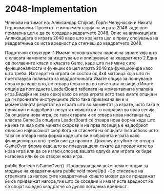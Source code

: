 # 2048-Implementation
Членови на тимот на: Александар Стојков, Ѓорѓи Чепујноски и Никита Герасимоски.
Проектот е имплементација на играта 2048 каде што примарна цел е да се создаде квадратчето 2048.
Опис на апликацијата:
Апликацијата е играта 2048 каде што крајната цел е преку спојување на квадратчиња со иста вредност да стигнеш до квадратчето 2048.

Податочни структури:
1.Имаме основна класа наречена square која што е класата наменета за изцртување и опишување  на квадратчето
2.Една од поглавните класи е класата Game, каде што ги имаме сите функционалности  и функции со цел играта 2048 да функционира како што 
треба.
Изгледот на играта се состои од 4x4 матрица која што ги претставува полињата за квадратчињата.Имате опција за почнување нова игра каде што, се отвара нова игра во почетната позиција.Имате опција да  погледнете LeaderBoard табелата  на моменталната упалена игра.Бидејќи не знае секој како се игра играта исто така имате опција и да ги прочитате инструкциите.Исто така прикажана ви е и моменталната резултат на играта што во моментот ја играте, исто така е прикажан и најдобриот резултат коишто си го направил во оваа сесија.
За опцијата нова игра, се гаси старата и се отвара нова инстанца од класата Game.За опцијата LeaderBoard се отвара нова форма каде што на неа ги има сите минати скорови и на прва позиција е најдобриот односно највисокиот скор.Кога ќе стиснете на опцијата Instructions исто така се отвара нова форма каде што ви е објаснета играта како функционира и што треба вие да правите.
Доколку изгубите се отвара GameOver форма каде што ве прашува дали сакате да продолжите со нова игра или да се изгаси,според вашата одлука или играта ќе биде изгасена или ќе се отвори нова игра.

public Boolean isGameOver()
-Проверува дали веќе немате опции за мрдање на квадратчињата
 public void moveUp()
 -Со стискање на стрелката за нагоре сите квадратчиња коишто можат да се придвижат ќе се придвижат нагоре,тие што се соседни и имаат иста вредност ќе се спојат во едно квадратче со дупло поголема вредност.
 
